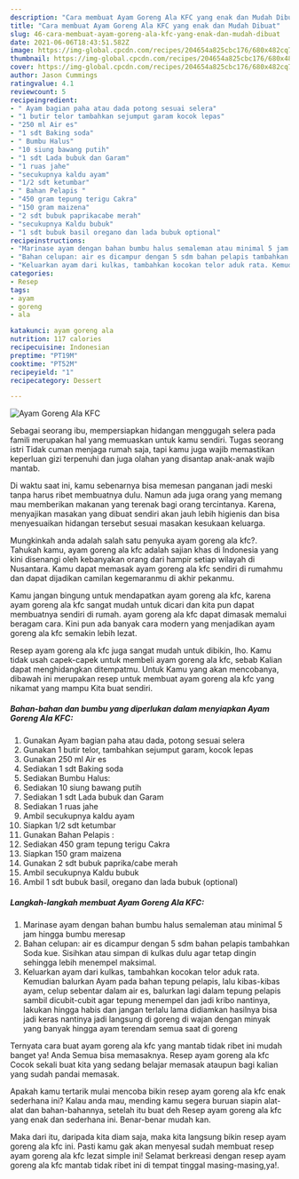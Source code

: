 ```yaml
---
description: "Cara membuat Ayam Goreng Ala KFC yang enak dan Mudah Dibuat"
title: "Cara membuat Ayam Goreng Ala KFC yang enak dan Mudah Dibuat"
slug: 46-cara-membuat-ayam-goreng-ala-kfc-yang-enak-dan-mudah-dibuat
date: 2021-06-06T18:43:51.582Z
image: https://img-global.cpcdn.com/recipes/204654a825cbc176/680x482cq70/ayam-goreng-ala-kfc-foto-resep-utama.jpg
thumbnail: https://img-global.cpcdn.com/recipes/204654a825cbc176/680x482cq70/ayam-goreng-ala-kfc-foto-resep-utama.jpg
cover: https://img-global.cpcdn.com/recipes/204654a825cbc176/680x482cq70/ayam-goreng-ala-kfc-foto-resep-utama.jpg
author: Jason Cummings
ratingvalue: 4.1
reviewcount: 5
recipeingredient:
- " Ayam bagian paha atau dada potong sesuai selera"
- "1 butir telor tambahkan sejumput garam kocok lepas"
- "250 ml Air es"
- "1 sdt Baking soda"
- " Bumbu Halus"
- "10 siung bawang putih"
- "1 sdt Lada bubuk dan Garam"
- "1 ruas jahe"
- "secukupnya kaldu ayam"
- "1/2 sdt ketumbar"
- " Bahan Pelapis "
- "450 gram tepung terigu Cakra"
- "150 gram maizena"
- "2 sdt bubuk paprikacabe merah"
- "secukupnya Kaldu bubuk"
- "1 sdt bubuk basil oregano dan lada bubuk optional"
recipeinstructions:
- "Marinase ayam dengan bahan bumbu halus semaleman atau minimal 5 jam hingga bumbu meresap"
- "Bahan celupan: air es dicampur dengan 5 sdm bahan pelapis tambahkan Soda kue. Sisihkan atau simpan di kulkas dulu agar tetap dingin sehingga lebih menempel maksimal."
- "Keluarkan ayam dari kulkas, tambahkan kocokan telor aduk rata. Kemudian balurkan Ayam pada bahan tepung pelapis, lalu kibas-kibas ayam, celup sebentar dalam air es, balurkan lagi dalam tepung pelapis sambil dicubit-cubit agar tepung menempel dan jadi kribo nantinya, lakukan hingga habis dan jangan terlalu lama didiamkan hasilnya bisa jadi keras nantinya jadi langsung di goreng di wajan dengan minyak yang banyak hingga ayam terendam semua saat di goreng"
categories:
- Resep
tags:
- ayam
- goreng
- ala

katakunci: ayam goreng ala 
nutrition: 117 calories
recipecuisine: Indonesian
preptime: "PT19M"
cooktime: "PT52M"
recipeyield: "1"
recipecategory: Dessert

---
```



![Ayam Goreng Ala KFC](https://img-global.cpcdn.com/recipes/204654a825cbc176/680x482cq70/ayam-goreng-ala-kfc-foto-resep-utama.jpg)

Sebagai seorang ibu, mempersiapkan hidangan menggugah selera pada famili merupakan hal yang memuaskan untuk kamu sendiri. Tugas seorang istri Tidak cuman menjaga rumah saja, tapi kamu juga wajib memastikan keperluan gizi terpenuhi dan juga olahan yang disantap anak-anak wajib mantab.

Di waktu  saat ini, kamu sebenarnya bisa memesan panganan jadi meski tanpa harus ribet membuatnya dulu. Namun ada juga orang yang memang mau memberikan makanan yang terenak bagi orang tercintanya. Karena, menyajikan masakan yang dibuat sendiri akan jauh lebih higienis dan bisa menyesuaikan hidangan tersebut sesuai masakan kesukaan keluarga. 



Mungkinkah anda adalah salah satu penyuka ayam goreng ala kfc?. Tahukah kamu, ayam goreng ala kfc adalah sajian khas di Indonesia yang kini disenangi oleh kebanyakan orang dari hampir setiap wilayah di Nusantara. Kamu dapat memasak ayam goreng ala kfc sendiri di rumahmu dan dapat dijadikan camilan kegemaranmu di akhir pekanmu.

Kamu jangan bingung untuk mendapatkan ayam goreng ala kfc, karena ayam goreng ala kfc sangat mudah untuk dicari dan kita pun dapat membuatnya sendiri di rumah. ayam goreng ala kfc dapat dimasak memalui beragam cara. Kini pun ada banyak cara modern yang menjadikan ayam goreng ala kfc semakin lebih lezat.

Resep ayam goreng ala kfc juga sangat mudah untuk dibikin, lho. Kamu tidak usah capek-capek untuk membeli ayam goreng ala kfc, sebab Kalian dapat menghidangkan ditempatmu. Untuk Kamu yang akan mencobanya, dibawah ini merupakan resep untuk membuat ayam goreng ala kfc yang nikamat yang mampu Kita buat sendiri.

<!--inarticleads1-->

##### Bahan-bahan dan bumbu yang diperlukan dalam menyiapkan Ayam Goreng Ala KFC:

1. Gunakan  Ayam bagian paha atau dada, potong sesuai selera
1. Gunakan 1 butir telor, tambahkan sejumput garam, kocok lepas
1. Gunakan 250 ml Air es
1. Sediakan 1 sdt Baking soda
1. Sediakan  Bumbu Halus:
1. Sediakan 10 siung bawang putih
1. Sediakan 1 sdt Lada bubuk dan Garam
1. Sediakan 1 ruas jahe
1. Ambil secukupnya kaldu ayam
1. Siapkan 1/2 sdt ketumbar
1. Gunakan  Bahan Pelapis :
1. Sediakan 450 gram tepung terigu Cakra
1. Siapkan 150 gram maizena
1. Gunakan 2 sdt bubuk paprika/cabe merah
1. Ambil secukupnya Kaldu bubuk
1. Ambil 1 sdt bubuk basil, oregano dan lada bubuk (optional)




<!--inarticleads2-->

##### Langkah-langkah membuat Ayam Goreng Ala KFC:

1. Marinase ayam dengan bahan bumbu halus semaleman atau minimal 5 jam hingga bumbu meresap
1. Bahan celupan: air es dicampur dengan 5 sdm bahan pelapis tambahkan Soda kue. Sisihkan atau simpan di kulkas dulu agar tetap dingin sehingga lebih menempel maksimal.
1. Keluarkan ayam dari kulkas, tambahkan kocokan telor aduk rata. Kemudian balurkan Ayam pada bahan tepung pelapis, lalu kibas-kibas ayam, celup sebentar dalam air es, balurkan lagi dalam tepung pelapis sambil dicubit-cubit agar tepung menempel dan jadi kribo nantinya, lakukan hingga habis dan jangan terlalu lama didiamkan hasilnya bisa jadi keras nantinya jadi langsung di goreng di wajan dengan minyak yang banyak hingga ayam terendam semua saat di goreng




Ternyata cara buat ayam goreng ala kfc yang mantab tidak ribet ini mudah banget ya! Anda Semua bisa memasaknya. Resep ayam goreng ala kfc Cocok sekali buat kita yang sedang belajar memasak ataupun bagi kalian yang sudah pandai memasak.

Apakah kamu tertarik mulai mencoba bikin resep ayam goreng ala kfc enak sederhana ini? Kalau anda mau, mending kamu segera buruan siapin alat-alat dan bahan-bahannya, setelah itu buat deh Resep ayam goreng ala kfc yang enak dan sederhana ini. Benar-benar mudah kan. 

Maka dari itu, daripada kita diam saja, maka kita langsung bikin resep ayam goreng ala kfc ini. Pasti kamu gak akan menyesal sudah membuat resep ayam goreng ala kfc lezat simple ini! Selamat berkreasi dengan resep ayam goreng ala kfc mantab tidak ribet ini di tempat tinggal masing-masing,ya!.

